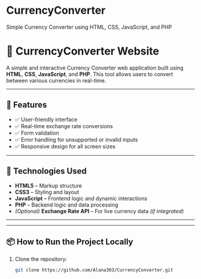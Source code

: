 # CurrencyConverter
Simple Currency Converter using HTML, CSS, JavaScript, and PHP


# 💱 CurrencyConverter Website

A simple and interactive Currency Converter web application built using **HTML**, **CSS**, **JavaScript**, and **PHP**. This tool allows users to convert between various currencies in real-time.

---

## 🚀 Features

- ✅ User-friendly interface
- ✅ Real-time exchange rate conversions
- ✅ Form validation
- ✅ Error handling for unsupported or invalid inputs
- ✅ Responsive design for all screen sizes

---

## 📁 Technologies Used

- **HTML5** – Markup structure  
- **CSS3** – Styling and layout  
- **JavaScript** – Frontend logic and dynamic interactions  
- **PHP** – Backend logic and data processing  
- *(Optional)* **Exchange Rate API** – For live currency data *(if integrated)*

---


---

## 📦 How to Run the Project Locally

1. Clone the repository:
   ```bash
   git clone https://github.com/Alana303/CurrencyConverter.git
